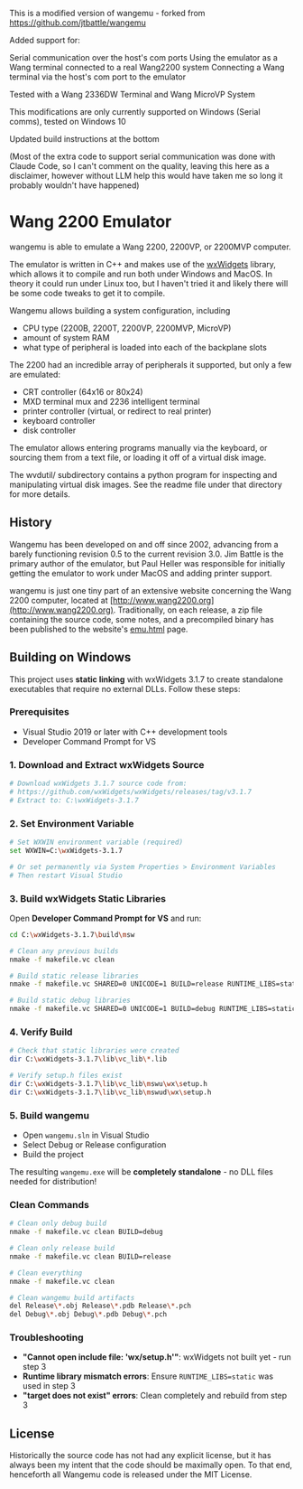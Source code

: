 This is a modified version of wangemu - forked from https://github.com/jtbattle/wangemu

Added support for:

Serial communication over the host's com ports
Using the emulator as a Wang terminal connected to a real Wang2200 system
Connecting a Wang terminal via the host's com port to the emulator

Tested with a Wang 2336DW Terminal and Wang MicroVP System

This modifications are only currently supported on Windows (Serial comms), tested on Windows 10

Updated build instructions at the bottom

(Most of the extra code to support serial communication was done with Claude Code, so I can't comment on the quality, leaving this here as a disclaimer, however without LLM help this would have taken me so long it probably wouldn't have happened)


Wang 2200 Emulator
==================

wangemu is able to emulate a Wang 2200, 2200VP, or 2200MVP computer.

The emulator is written in C++ and makes use of the
[wxWidgets](http://www.wxwidgets.org)
library, which allows it to compile and run both under Windows and MacOS.  In
theory it could run under Linux too, but I haven't tried it and likely there
will be some code tweaks to get it to compile.

Wangemu allows building a system configuration, including

* CPU type (2200B, 2200T, 2200VP, 2200MVP, MicroVP)
* amount of system RAM
* what type of peripheral is loaded into each of the backplane slots

The 2200 had an incredible array of peripherals it supported, but only a
few are emulated:

* CRT controller (64x16 or 80x24)
* MXD terminal mux and 2236 intelligent terminal
* printer controller (virtual, or redirect to real printer)
* keyboard controller
* disk controller

The emulator allows entering programs manually via the keyboard,
or sourcing them from a text file, or loading it off of a virtual
disk image.

The wvdutil/ subdirectory contains a python program for inspecting
and manipulating virtual disk images.  See the readme file under
that directory for more details.

History
----------
Wangemu has been developed on and off since 2002, advancing from
a barely functioning revision 0.5 to the current revision 3.0.
Jim Battle is the primary author of the emulator, but Paul Heller
was responsible for initially getting the emulator to work under
MacOS and adding printer support.

wangemu is just one tiny part of an extensive website concerning
the Wang 2200 computer, located at
[http://www.wang2200.org](http://www.wang2200.org).
Traditionally, on each release, a zip file containing the source
code, some notes, and a precompiled binary has been published to
the website's [emu.html](http://www.wang2200.org/emu.html) page.

Building on Windows
----------
This project uses **static linking** with wxWidgets 3.1.7 to create standalone executables that require no external DLLs. Follow these steps:

### Prerequisites
- Visual Studio 2019 or later with C++ development tools
- Developer Command Prompt for VS

### 1. Download and Extract wxWidgets Source
```bash
# Download wxWidgets 3.1.7 source code from:
# https://github.com/wxWidgets/wxWidgets/releases/tag/v3.1.7
# Extract to: C:\wxWidgets-3.1.7
```

### 2. Set Environment Variable
```bash
# Set WXWIN environment variable (required)
set WXWIN=C:\wxWidgets-3.1.7

# Or set permanently via System Properties > Environment Variables
# Then restart Visual Studio
```

### 3. Build wxWidgets Static Libraries

Open **Developer Command Prompt for VS** and run:

```bash
cd C:\wxWidgets-3.1.7\build\msw

# Clean any previous builds
nmake -f makefile.vc clean

# Build static release libraries
nmake -f makefile.vc SHARED=0 UNICODE=1 BUILD=release RUNTIME_LIBS=static

# Build static debug libraries
nmake -f makefile.vc SHARED=0 UNICODE=1 BUILD=debug RUNTIME_LIBS=static
```

### 4. Verify Build
```bash
# Check that static libraries were created
dir C:\wxWidgets-3.1.7\lib\vc_lib\*.lib

# Verify setup.h files exist
dir C:\wxWidgets-3.1.7\lib\vc_lib\mswu\wx\setup.h
dir C:\wxWidgets-3.1.7\lib\vc_lib\mswud\wx\setup.h
```

### 5. Build wangemu
- Open `wangemu.sln` in Visual Studio
- Select Debug or Release configuration
- Build the project

The resulting `wangemu.exe` will be **completely standalone** - no DLL files needed for distribution!

### Clean Commands
```bash
# Clean only debug build
nmake -f makefile.vc clean BUILD=debug

# Clean only release build  
nmake -f makefile.vc clean BUILD=release

# Clean everything
nmake -f makefile.vc clean

# Clean wangemu build artifacts
del Release\*.obj Release\*.pdb Release\*.pch
del Debug\*.obj Debug\*.pdb Debug\*.pch
```

### Troubleshooting
- **"Cannot open include file: 'wx/setup.h'"**: wxWidgets not built yet - run step 3
- **Runtime library mismatch errors**: Ensure `RUNTIME_LIBS=static` was used in step 3
- **"target does not exist" errors**: Clean completely and rebuild from step 3

License
----------
Historically the source code has not had any explicit license,
but it has always been my intent that the code should be maximally
open.  To that end, henceforth all Wangemu code is released under the
MIT License.
